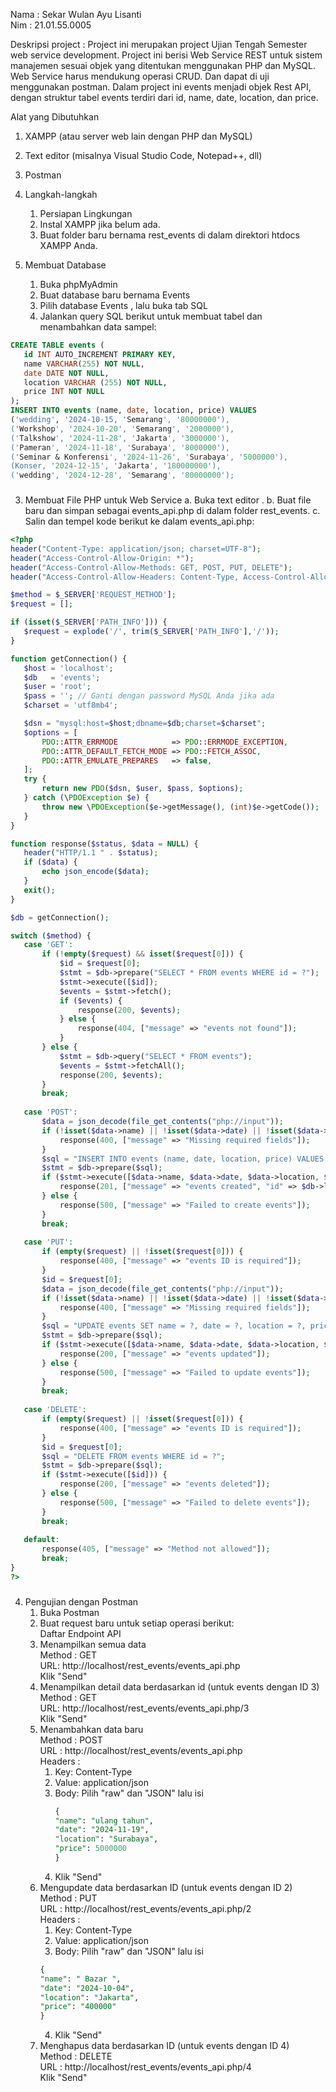 
<!---
sekarwulan2609/sekarwulan2609 is a ✨ special ✨ repository because its `README.md` (this file) appears on your GitHub profile.
You can click the Preview link to take a look at your changes.
--->
Nama : Sekar Wulan Ayu Lisanti <br>
Nim : 21.01.55.0005 </br>

Deskripsi project :
Project ini merupakan project Ujian Tengah Semester web service development. Project ini berisi Web Service REST untuk sistem manajemen sesuai objek yang ditentukan menggunakan PHP dan MySQL. Web Service harus mendukung operasi CRUD. Dan dapat di uji menggunakan postman. Dalam project ini events menjadi objek Rest API, dengan struktur tabel events terdiri dari id, name, date, location, dan price.

Alat yang Dibutuhkan
1. XAMPP (atau server web lain dengan PHP dan MySQL)
2. Text editor (misalnya Visual Studio Code, Notepad++, dll)
3. Postman

1. Langkah-langkah 
    1. Persiapan Lingkungan
    2. Instal XAMPP jika belum ada.
    3. Buat folder baru bernama rest_events di dalam direktori htdocs XAMPP Anda.
2. Membuat Database 
     1. Buka phpMyAdmin
     2. Buat database baru bernama Events 
     3. Pilih database Events , lalu buka tab SQL
     4. Jalankan query SQL berikut untuk membuat tabel dan menambahkan data sampel:
 ```sql
CREATE TABLE events (
    id INT AUTO_INCREMENT PRIMARY KEY,
    name VARCHAR(255) NOT NULL,
    date DATE NOT NULL,
    location VARCHAR (255) NOT NULL,
    price INT NOT NULL
);
INSERT INTO events (name, date, location, price) VALUES
('wedding', '2024-10-15, 'Semarang', '80000000'),
('Workshop', '2024-10-20', 'Semarang', '2000000'),
('Talkshow', '2024-11-28', 'Jakarta', '3000000'),
('Pameran', '2024-11-18', 'Surabaya', '8000000'),
('Seminar & Konferensi', '2024-11-26', 'Surabaya', '5000000'),
(Konser, '2024-12-15', 'Jakarta', '180000000'),
('wedding', '2024-12-28', 'Semarang', '80000000');
```
###
3. Membuat File PHP untuk Web Service
   a. Buka text editor .
   b. Buat file baru dan simpan sebagai events_api.php di dalam folder rest_events.
   c. Salin dan tempel kode berikut ke dalam events_api.php:

 ```php 
<?php
header("Content-Type: application/json; charset=UTF-8");
header("Access-Control-Allow-Origin: *");
header("Access-Control-Allow-Methods: GET, POST, PUT, DELETE");
header("Access-Control-Allow-Headers: Content-Type, Access-Control-Allow-Headers, Authorization, X-Requested-With");

$method = $_SERVER['REQUEST_METHOD'];
$request = [];

if (isset($_SERVER['PATH_INFO'])) {
    $request = explode('/', trim($_SERVER['PATH_INFO'],'/'));
}

function getConnection() {
    $host = 'localhost';
    $db   = 'events';
    $user = 'root';
    $pass = ''; // Ganti dengan password MySQL Anda jika ada
    $charset = 'utf8mb4';

    $dsn = "mysql:host=$host;dbname=$db;charset=$charset";
    $options = [
        PDO::ATTR_ERRMODE            => PDO::ERRMODE_EXCEPTION,
        PDO::ATTR_DEFAULT_FETCH_MODE => PDO::FETCH_ASSOC,
        PDO::ATTR_EMULATE_PREPARES   => false,
    ];
    try {
        return new PDO($dsn, $user, $pass, $options);
    } catch (\PDOException $e) {
        throw new \PDOException($e->getMessage(), (int)$e->getCode());
    }
}

function response($status, $data = NULL) {
    header("HTTP/1.1 " . $status);
    if ($data) {
        echo json_encode($data);
    }
    exit();
}

$db = getConnection();

switch ($method) {
    case 'GET':
        if (!empty($request) && isset($request[0])) {
            $id = $request[0];
            $stmt = $db->prepare("SELECT * FROM events WHERE id = ?");
            $stmt->execute([$id]);
            $events = $stmt->fetch();
            if ($events) {
                response(200, $events);
            } else {
                response(404, ["message" => "events not found"]);
            }
        } else {
            $stmt = $db->query("SELECT * FROM events");
            $events = $stmt->fetchAll();
            response(200, $events);
        }
        break;
    
    case 'POST':
        $data = json_decode(file_get_contents("php://input"));
        if (!isset($data->name) || !isset($data->date) || !isset($data->location) || !isset($data->price)) {
            response(400, ["message" => "Missing required fields"]);
        }
        $sql = "INSERT INTO events (name, date, location, price) VALUES (?, ?, ?, ?)";
        $stmt = $db->prepare($sql);
        if ($stmt->execute([$data->name, $data->date, $data->location, $data->price])) {
            response(201, ["message" => "events created", "id" => $db->lastInsertId()]);
        } else {
            response(500, ["message" => "Failed to create events"]);
        }
        break;
    
    case 'PUT':
        if (empty($request) || !isset($request[0])) {
            response(400, ["message" => "events ID is required"]);
        }
        $id = $request[0];
        $data = json_decode(file_get_contents("php://input"));
        if (!isset($data->name) || !isset($data->date) || !isset($data->location) || !isset($data->price)) {
            response(400, ["message" => "Missing required fields"]);
        }
        $sql = "UPDATE events SET name = ?, date = ?, location = ?, price = ? WHERE id =?";
        $stmt = $db->prepare($sql);
        if ($stmt->execute([$data->name, $data->date, $data->location, $data->price, $id])) {
            response(200, ["message" => "events updated"]);
        } else {
            response(500, ["message" => "Failed to update events"]);
        }
        break;
    
    case 'DELETE':
        if (empty($request) || !isset($request[0])) {
            response(400, ["message" => "events ID is required"]);
        }
        $id = $request[0];
        $sql = "DELETE FROM events WHERE id = ?";
        $stmt = $db->prepare($sql);
        if ($stmt->execute([$id])) {
            response(200, ["message" => "events deleted"]);
        } else {
            response(500, ["message" => "Failed to delete events"]);
        }
        break;
    
    default:
        response(405, ["message" => "Method not allowed"]);
        break;
}
?>
````
###

4. Pengujian dengan Postman
    1. Buka Postman
    2. Buat request baru untuk setiap operasi berikut:
    <br>Daftar Endpoint API</br>
    1. Menampilkan semua data
       <br>Method : GET</br>
       URL: http://localhost/rest_events/events_api.php
       <br>Klik "Send"</br>
    2. Menampilkan detail data berdasarkan id (untuk events dengan ID 3)
       <br>Method : GET</br>
       URL: http://localhost/rest_events/events_api.php/3
       <br>Klik "Send"</br>
    3. Menambahkan data baru
       <br>Method : POST</br>
       URL : http://localhost/rest_events/events_api.php
       <br>Headers :</br>
       1. Key: Content-Type
       2. Value: application/json
       3. Body: Pilih "raw" dan "JSON" lalu isi
          ```sql
          {
          "name": "ulang tahun",
          "date": "2024-11-19",
          "location": "Surabaya",
          "price": 5000000
          }
          ```
       4. Klik "Send"
    4. Mengupdate data berdasarkan ID (untuk events dengan ID 2)
       <br>Method : PUT</br>
       URL : http://localhost/rest_events/events_api.php/2
       <br>Headers :</br>
       1. Key: Content-Type
       2. Value: application/json
       3. Body:  Pilih "raw" dan "JSON" lalu isi 
        ```sql
        {
        "name": " Bazar ",
        "date": "2024-10-04",
        "location": "Jakarta",
        "price": "400000"
       }
        ````
       4. Klik "Send"
    5. Menghapus data berdasarkan ID (untuk events dengan ID 4)
       <br>Method : DELETE</br>
       URL : http://localhost/rest_events/events_api.php/4
       <br>Klik "Send"</br>



